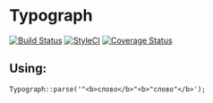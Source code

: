 # Typograph

[![Build Status](https://travis-ci.org/deadem/typograph.svg)](https://travis-ci.org/deadem/typograph)
[![StyleCI](https://styleci.io/repos/53079754/shield)](https://styleci.io/repos/53079754)
[![Coverage Status](https://coveralls.io/repos/github/deadem/typograph/badge.svg?branch=master)](https://coveralls.io/github/deadem/typograph?branch=master)

## Using:
```
Typograph::parse('"<b>слово</b>"<b>"слово"</b>');
```
